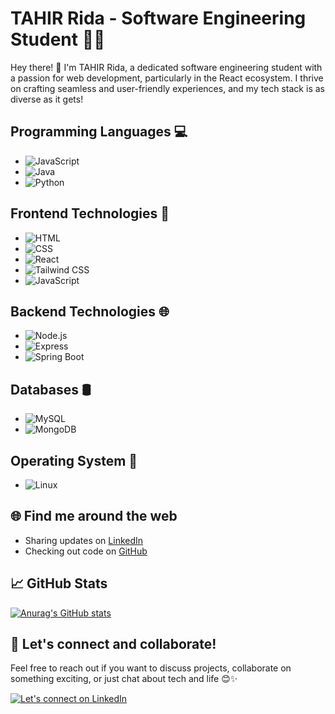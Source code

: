 # TAHIR Rida - Software Engineering Student 👨‍💻

Hey there! 👋 I'm TAHIR Rida, a dedicated software engineering student with a passion for web development, particularly in the React ecosystem. I thrive on crafting seamless and user-friendly experiences, and my tech stack is as diverse as it gets!

## Programming Languages 💻

- ![JavaScript](https://img.icons8.com/color/48/000000/javascript.png)
- ![Java](https://img.icons8.com/color/48/000000/java-coffee-cup-logo.png)
- ![Python](https://img.icons8.com/color/48/000000/python.png)

## Frontend Technologies 🚀
- ![HTML](https://img.icons8.com/color/48/000000/html-5.png)
- ![CSS](https://img.icons8.com/color/48/000000/css3.png)
- ![React](https://img.icons8.com/color/48/000000/react-native.png)
- ![Tailwind CSS](https://img.icons8.com/color/48/000000/tailwind-css.png)
- ![JavaScript](https://img.icons8.com/color/48/000000/javascript.png)

## Backend Technologies 🌐

- ![Node.js](https://img.icons8.com/color/48/000000/nodejs.png)
- ![Express](https://img.icons8.com/color/48/000000/express.png)
- ![Spring Boot](https://img.icons8.com/color/48/000000/spring-logo.png)

## Databases 🛢️

- ![MySQL](https://icons8.com/icon/rgPSE6nAB766/mysql
)
- ![MongoDB](https://img.icons8.com/color/48/000000/mongodb.png)

## Operating System 🐧

- ![Linux](https://img.icons8.com/color/48/000000/linux.png)

## 🌐 Find me around the web

- Sharing updates on [LinkedIn]([https://www.linkedin.com/in/tahirrida/](https://www.linkedin.com/in/rida-tahir-72a2b9213/))
- Checking out code on [GitHub](https://github.com/TahirRida)

## 📈 GitHub Stats
[![Anurag's GitHub stats](https://github-readme-stats.vercel.app/api?username=TahirRida)](https://github.com/anuraghazra/github-readme-stats)

## 🔧 Let's connect and collaborate!

Feel free to reach out if you want to discuss projects, collaborate on something exciting, or just chat about tech and life 😊✨

[![Let's connect on LinkedIn](https://img.shields.io/badge/Connect%20with%20me%20on-LinkedIn-blue)]([https://www.linkedin.com/in/tahirrida/](https://www.linkedin.com/in/rida-tahir-72a2b9213/)https://www.linkedin.com/in/rida-tahir-72a2b9213/)

